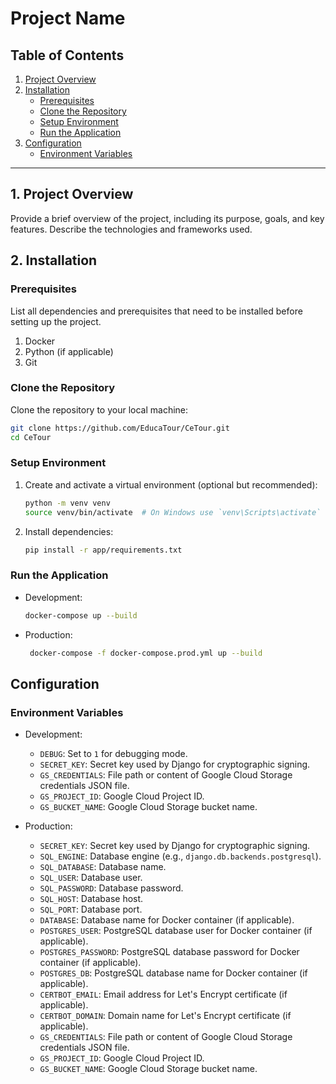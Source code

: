 # Project Name

## Table of Contents

1. [Project Overview](#1-project-overview)
1. [Installation](#2-installation)
   - [Prerequisites](#prerequisites)
   - [Clone the Repository](#clone-the-repository)
   - [Setup Environment](#setup-environment)
   - [Run the Application](#run-the-application)
1. [Configuration](#configuration)
   - [Environment Variables](#environment-variables)

---

## 1. Project Overview

Provide a brief overview of the project, including its purpose, goals, and key features. Describe the technologies and frameworks used.

## 2. Installation

### Prerequisites

List all dependencies and prerequisites that need to be installed before setting up the project.

1. Docker
1. Python (if applicable)
1. Git

### Clone the Repository

Clone the repository to your local machine:

```bash
git clone https://github.com/EducaTour/CeTour.git
cd CeTour
```

### Setup Environment

1. Create and activate a virtual environment (optional but recommended):

   ```bash
   python -m venv venv
   source venv/bin/activate  # On Windows use `venv\Scripts\activate`
   ```

2. Install dependencies:

   ```bash
   pip install -r app/requirements.txt
   ```

### Run the Application

- Development:

  ```bash
  docker-compose up --build
  ```

- Production:

  ```bash
   docker-compose -f docker-compose.prod.yml up --build
  ```

## Configuration

### Environment Variables

- Development:

  - `DEBUG`: Set to `1` for debugging mode.
  - `SECRET_KEY`: Secret key used by Django for cryptographic signing.
  - `GS_CREDENTIALS`: File path or content of Google Cloud Storage credentials JSON file.
  - `GS_PROJECT_ID`: Google Cloud Project ID.
  - `GS_BUCKET_NAME`: Google Cloud Storage bucket name.

- Production:
  - `SECRET_KEY`: Secret key used by Django for cryptographic signing.
  - `SQL_ENGINE`: Database engine (e.g., `django.db.backends.postgresql`).
  - `SQL_DATABASE`: Database name.
  - `SQL_USER`: Database user.
  - `SQL_PASSWORD`: Database password.
  - `SQL_HOST`: Database host.
  - `SQL_PORT`: Database port.
  - `DATABASE`: Database name for Docker container (if applicable).
  - `POSTGRES_USER`: PostgreSQL database user for Docker container (if applicable).
  - `POSTGRES_PASSWORD`: PostgreSQL database password for Docker container (if applicable).
  - `POSTGRES_DB`: PostgreSQL database name for Docker container (if applicable).
  - `CERTBOT_EMAIL`: Email address for Let's Encrypt certificate (if applicable).
  - `CERTBOT_DOMAIN`: Domain name for Let's Encrypt certificate (if applicable).
  - `GS_CREDENTIALS`: File path or content of Google Cloud Storage credentials JSON file.
  - `GS_PROJECT_ID`: Google Cloud Project ID.
  - `GS_BUCKET_NAME`: Google Cloud Storage bucket name.
